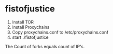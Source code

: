# fistofjustice
1. Install TOR 
2. Install Proxychains 
3. Copy proxychains.conf to /etc/proxychains.conf 
4. start ./fistofjustice 

The Count of forks equals count of IP's. 
